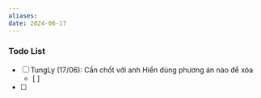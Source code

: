 ```yaml
---
aliases: 
date: 2024-06-17
---
```


### Todo List
- [ ] TungLy (17/06): Cần chốt với anh Hiển dùng phương án nào để xóa
	- [ ] 
- [ ] 



